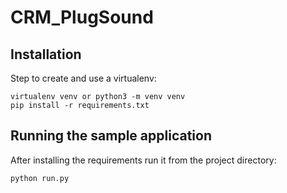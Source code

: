 CRM_PlugSound
==============

Installation
------------

Step to create and use a virtualenv:

    virtualenv venv or python3 -m venv venv
    pip install -r requirements.txt

Running the sample application
------------------------------

After installing the requirements run it from the project directory:

    python run.py
